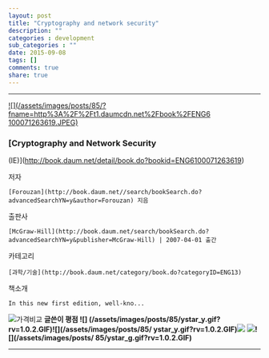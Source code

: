 ```yaml
---
layout: post
title: "Cryptography and network security"
description: ""
categories : development
sub_categories : ""
date: 2015-09-08
tags: []
comments: true
share: true
---
```


  

* * *

[ ![](/assets/images/posts/85/?fname=http%3A%2F%2Ft1.daumcdn.net%2Fbook%2FENG6
100071263619.JPEG)
](http://book.daum.net/detail/book.do?bookid=ENG6100071263619)

###  [Cryptography and Network Security
(IE)](http://book.daum.net/detail/book.do?bookid=ENG6100071263619)

저자

    [Forouzan](http://book.daum.net//search/bookSearch.do?advancedSearchYN=y&author=Forouzan) 지음
출판사

    [McGraw-Hill](http://book.daum.net/search/bookSearch.do?advancedSearchYN=y&publisher=McGraw-Hill) | 2007-04-01 출간
카테고리

    [과학/기술](http://book.daum.net/category/book.do?categoryID=ENG13)
책소개

    In this new first edition, well-kno...

![가격비교](/assets/images/posts/85/bt_info_compare.gif?rv=1.0.1.GIF) **글쓴이 평점 ![]
(/assets/images/posts/85/ystar_y.gif?rv=1.0.2.GIF)![](/assets/images/posts/85/
ystar_y.gif?rv=1.0.2.GIF)![](/assets/images/posts/85/ystar_h.gif?rv=1.0.2.GIF)
![](/assets/images/posts/85/ystar_g.gif?rv=1.0.2.GIF)![](/assets/images/posts/
85/ystar_g.gif?rv=1.0.2.GIF)**

* * *

  

